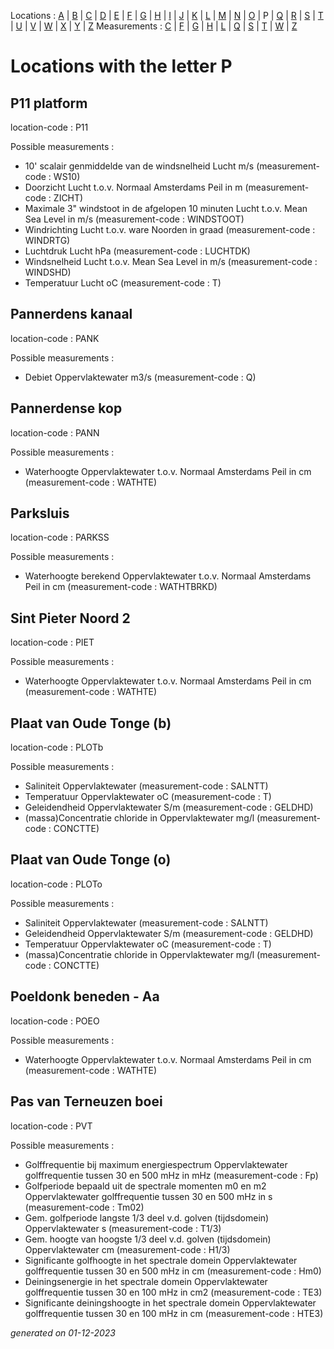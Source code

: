 Locations : [A](location_A.md) | [B](location_B.md) | [C](location_C.md) | [D](location_D.md) | [E](location_E.md) | [F](location_F.md) | [G](location_G.md) | [H](location_H.md) | [I](location_I.md) | [J](location_J.md) | [K](location_K.md) | [L](location_L.md) | [M](location_M.md) | [N](location_N.md) | [O](location_O.md) | P | [Q](location_Q.md) | [R](location_R.md) | [S](location_S.md) | [T](location_T.md) | [U](location_U.md) | [V](location_V.md) | [W](location_W.md) | [X](location_X.md) | [Y](location_Y.md) | [Z](location_Z.md)
Measurements : [C](measurement_C.md) | [F](measurement_F.md) | [G](measurement_G.md) | [H](measurement_H.md) | [L](measurement_L.md) | [Q](measurement_Q.md) | [S](measurement_S.md) | [T](measurement_T.md) | [W](measurement_W.md) | [Z](measurement_Z.md)

# Locations with the letter P #


## P11 platform ##
location-code : P11

Possible measurements :
* 10' scalair genmiddelde van de windsnelheid Lucht m/s (measurement-code : WS10)
* Doorzicht Lucht t.o.v. Normaal Amsterdams Peil in m (measurement-code : ZICHT)
* Maximale 3" windstoot in de afgelopen 10 minuten Lucht t.o.v. Mean Sea Level in m/s (measurement-code : WINDSTOOT)
* Windrichting Lucht t.o.v. ware Noorden in graad (measurement-code : WINDRTG)
* Luchtdruk Lucht hPa (measurement-code : LUCHTDK)
* Windsnelheid Lucht t.o.v. Mean Sea Level in m/s (measurement-code : WINDSHD)
* Temperatuur Lucht oC (measurement-code : T)

## Pannerdens kanaal ##
location-code : PANK

Possible measurements :
* Debiet Oppervlaktewater m3/s (measurement-code : Q)

## Pannerdense kop ##
location-code : PANN

Possible measurements :
* Waterhoogte Oppervlaktewater t.o.v. Normaal Amsterdams Peil in cm (measurement-code : WATHTE)

## Parksluis ##
location-code : PARKSS

Possible measurements :
* Waterhoogte berekend Oppervlaktewater t.o.v. Normaal Amsterdams Peil in cm (measurement-code : WATHTBRKD)

## Sint Pieter Noord 2 ##
location-code : PIET

Possible measurements :
* Waterhoogte Oppervlaktewater t.o.v. Normaal Amsterdams Peil in cm (measurement-code : WATHTE)

## Plaat van Oude Tonge (b) ##
location-code : PLOTb

Possible measurements :
* Saliniteit Oppervlaktewater  (measurement-code : SALNTT)
* Temperatuur Oppervlaktewater oC (measurement-code : T)
* Geleidendheid Oppervlaktewater S/m (measurement-code : GELDHD)
* (massa)Concentratie chloride in Oppervlaktewater mg/l (measurement-code : CONCTTE)

## Plaat van Oude Tonge (o) ##
location-code : PLOTo

Possible measurements :
* Saliniteit Oppervlaktewater  (measurement-code : SALNTT)
* Geleidendheid Oppervlaktewater S/m (measurement-code : GELDHD)
* Temperatuur Oppervlaktewater oC (measurement-code : T)
* (massa)Concentratie chloride in Oppervlaktewater mg/l (measurement-code : CONCTTE)

## Poeldonk beneden - Aa ##
location-code : POEO

Possible measurements :
* Waterhoogte Oppervlaktewater t.o.v. Normaal Amsterdams Peil in cm (measurement-code : WATHTE)

## Pas van Terneuzen boei ##
location-code : PVT

Possible measurements :
* Golffrequentie bij maximum energiespectrum Oppervlaktewater golffrequentie tussen 30 en 500 mHz in mHz (measurement-code : Fp)
* Golfperiode bepaald uit de spectrale momenten m0 en m2 Oppervlaktewater golffrequentie tussen 30 en 500 mHz in s (measurement-code : Tm02)
* Gem. golfperiode langste 1/3 deel v.d. golven (tijdsdomein) Oppervlaktewater s (measurement-code : T1/3)
* Gem. hoogte van hoogste 1/3 deel v.d. golven (tijdsdomein) Oppervlaktewater cm (measurement-code : H1/3)
* Significante golfhoogte in het spectrale domein Oppervlaktewater golffrequentie tussen 30 en 500 mHz in cm (measurement-code : Hm0)
* Deiningsenergie in het spectrale domein Oppervlaktewater golffrequentie tussen 30 en 100 mHz in cm2 (measurement-code : TE3)
* Significante deiningshoogte in het spectrale domein Oppervlaktewater golffrequentie tussen 30 en 100 mHz in cm (measurement-code : HTE3)


_generated on 01-12-2023_